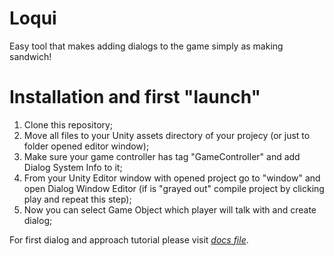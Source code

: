 # Loqui
Easy tool that makes adding dialogs to the game simply as making sandwich!


# Installation and first "launch"
1. Clone this repository;
2. Move all files to your Unity assets directory of your projecy (or just to folder opened editor window);
3. Make sure your game controller has tag "GameController" and add Dialog System Info to it;
4. From your Unity Editor window with opened project go to "window" and open Dialog Window Editor (if is "grayed out" compile project by clicking play and repeat this step);
5. Now you can select Game Object which player will talk with and create dialog;

For first dialog and approach tutorial please visit [*docs file*](docs/FirstApproach.md).
